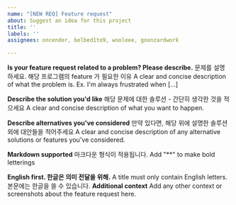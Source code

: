 ```yaml
---
name: "[NEW REQ] Feature request"
about: Suggest an idea for this project
title: ''
labels: ''
assignees: oncender, belbed1to9, wooleee, goonzardwork

---
```


**Is your feature request related to a problem? Please describe.**
문제를 설명하세요. 해당 프로그램의 feature 가 필요한 이유
A clear and concise description of what the problem is. Ex. I'm always frustrated when [...]

**Describe the solution you'd like**
해당 문제에 대한 솔루션 - 간단히 생각한 것을 적으세요
A clear and concise description of what you want to happen.

**Describe alternatives you've considered**
만약 있다면, 해당 위에 설명한 솔루션 외에 대안들을 적어주세요
A clear and concise description of any alternative solutions or features you've considered.

**Markdown supported**
마크다운 형식이 적용됩니다. 
Add "\**\" to make bold letterings

**English first. 한글은 의미 전달을 위해.**
A title must only contain English letters. 본문에는 한글을 쓸 수 있습니다.
**Additional context**
Add any other context or screenshots about the feature request here.
